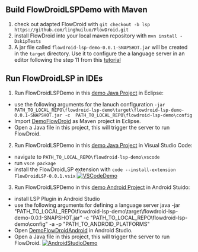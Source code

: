 ## Build FlowDroidLSPDemo with Maven

1. check out adapted FlowDroid with
```git checkout -b lsp https://github.com/linghuiluo/FlowDroid.git```
2. install FlowDroid into your local maven repository with `mvn install -DskipTests`
3. A jar file called `flowdroid-lsp-demo-0.0.1-SNAPSHOT.jar` will be created in the `target` directory. Use it to configure the a language server in an editor following the step 11 from this [tutorial](https://github.com/MagpieBridge/MagpieBridge/wiki/Create-your-first-project-with-MagpieBridge) 

## Run FlowDroidLSP in IDEs
1. Run FlowDroidLSPDemo in this [demo Java Project]() in Eclipse: 
  - use the following arguments for the lanuch configuration 
   ```-jar PATH_TO_LOCAL_REPO\flowdroid-lsp-demo\target\flowdroid-lsp-demo-0.0.1-SNAPSHOT.jar -c  PATH_TO_LOCAL_REPO\flowdroid-lsp-demo\config```
  - Import [DemoFlowDroid]() as Maven project in Eclipse.
  - Open a Java file in this project, this will trigger the server to run FlowDroid.

2. Run FlowDroidLSPDemo in this [demo Java Project]() in Visual Studio Code:
  - navigate to `PATH_TO_LOCAL_REPO\flowdroid-lsp-demo\vscode`
  - run `vsce package`
  - install the FlowDroidLSP extension with `code --install-extension FlowDroidLSP-0.0.1.vsix`
  [![VSCodeDemo](https://img.youtube.com/vi/S89_V9DGtrk/0.jpg)](http://www.youtube.com/watch?v=S89_V9DGtrk)

3. Run FlowDroidLSPDemo in this [demo Android Project]() in Android Stuido:
  - install LSP Plugin in Android Studio
  - use the following arguments for defining a language server
    java -jar "PATH_TO_LOCAL_REPO\flowdroid-lsp-demo\target\flowdroid-lsp-demo-0.0.1-SNAPSHOT.jar" -c "PATH_TO_LOCAL_REPO\flowdroid-lsp-demo\config" -a -p "PATH_TO_ANDROID_PLATFORMS"
   - Open [DemoFlowDroidAndroid]() in Android Studio.
   - Open a Java file in this project, this will trigger the server to run FlowDroid.
  [![AndroidStudioDemo](https://img.youtube.com/vi/1kDWslIjPus/0.jpg)](http://www.youtube.com/watch?v=1kDWslIjPus)